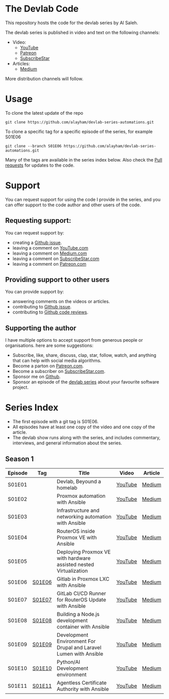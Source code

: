 # The Devlab Code
This repository hosts the code for the devlab series by Al Saleh. 

The devlab series is published in video and text on the following channels:

- Video: 
  - [YouTube](https://www.youtube.com/channel/UCc72YUyKngnBLPpDR14d96g)
  - [Patreon](https://patreon.com/devlab)
  - [SubscribeStar](https://www.subscribestar.com/devlab)
- Articles: 
  - [Medium](https://medium.com/@al-saleh)

More distribution channels will follow.

# Usage
To clone the latest update of the repo
```
git clone https://github.com/alayham/devlab-series-automations.git
```
To clone a specific tag for a specific episode of the series, for example S01E06
```
git clone --branch S01E06 https://github.com/alayham/devlab-series-automations.git
```
Many of the tags are available in the series index below. Also check the [Pull requests](https://github.com/alayham/devlab-series-automations/pulls) for updates to the code.

# Support
You can request support for using the code I provide in the series, and you can offer support to the code author and other users of the code.
## Requesting support:
You can request support by:
- creating a [Github issue](https://github.com/alayham/devlab-series-automations/issues).
- leaving a comment on [YouTube.com](https://www.youtube.com/channel/UCc72YUyKngnBLPpDR14d96g)
- leaving a comment on [Medium.com](https://medium.com/@al-saleh)
- leaving a comment on [SubscribeStar.com](https://www.subscribestar.com/devlab)
- leaving a comment on [Patreon.com](https://www.patreon.com/devlab)
## Providing support to other users
You can provide support by:
- answering comments on the videos or articles.
- contributing to [Github issue](https://github.com/alayham/devlab-series-automations/issues).
- contributing to [Github code reviews](https://github.com/alayham/devlab-series-automations/pulls).
## Supporting the author
I have multiple options to accept support from generous people or organisations. here are some suggestions:
- Subscribe, like, share, discuss, clap, star, follow, watch, and anything that can help with social media algorithms.
- Become a parton on [Patreon.com](https://www.patreon.com/devlab).
- Become a subscriber on [SubscribeStar.com](https://www.subscribestar.com/devlab).
- Sponsor me on [Github](https://github.com/alayham).
- Sponsor an episode of the [devlab series](https://www.youtube.com/watch?v=y_J-IrXbN5I&list=PLZLlJrtYGHany2Mvz-Q59SPeWp88iESU1) about your favourite software project.

# Series Index

- The first episode with a git tag is S01E06.
- All episodes have at least one copy of the video and one copy of the article.
- The devlab show runs along with the series, and includes commentary, interviews, and general information about the series.

## Season 1
| Episode | Tag    | Title | Video | Article | 
|---------|--------|-------|-------|----------|
| S01E01  |        | Devlab, Beyound a homelab | [YouTube](https://www.youtube.com/watch?v=y_J-IrXbN5I) | [Medium](https://medium.com/@al-saleh/devlab-beyond-a-homelab-e10e3d61b45e?sk=73e8122f585a67aaea695278c6a78edf) |
| S01E02  |        | Proxmox automation with Ansible | [YouTube](https://www.youtube.com/watch?v=KwTc6zZp6Mc) | [Medium](https://medium.com/@al-saleh/proxmox-automation-with-ansible-f1db8d905227?sk=6a993784eaa2f5a96ade42afe9c962b9) |
| S01E03  |        | Infrastructure and networking automation with Ansible | [YouTube](https://www.youtube.com/watch?v=VKrJ_Jceies) | [Medium](https://medium.com/@al-saleh/infrastructure-and-networking-automation-with-ansible-caf504dc422e?sk=9dbf49ac9468fe84d4c60134eb299ebb) |
| S01E04  |        | RouterOS inside Proxmox VE with Ansible | [YouTube](https://www.youtube.com/watch?v=SsJRH3z8o68) | [Medium](https://medium.com/@al-saleh/routeros-inside-proxmox-ve-with-ansible-18913a9b2997?sk=dd644fef98a408a665d4258bf2b0f964) |
| S01E05  |        | Deploying Proxmox VE with hardware assisted nested Virtualization | [YouTube](https://www.youtube.com/watch?v=67x4ZNztwTU) | [Medium](https://medium.com/@al-saleh/deploying-proxmox-ve-with-hardware-assisted-nested-virtualization-8a12085d9d4b?sk=29f6cf76d53ca95e4a899b579c470efe) |
| S01E06  | [S01E06](https://github.com/alayham/devlab-series-automations/tree/S01E06) | Gitlab in Proxmox LXC with Ansible | [YouTube](https://www.youtube.com/watch?v=9VOsO_qWwsc) | [Medium](https://medium.com/@al-saleh/gitlab-in-proxmox-lxc-with-ansible-49e18286e175?sk=1330c882e29cd73b6686b53e57965bc4) |
| S01E07  |  [S01E07](https://github.com/alayham/devlab-series-automations/tree/S01E07) | GitLab CI/CD Runner for RouterOS Update with Ansible | [YouTube](https://youtu.be/-vFfcRw3QMA) | [Medium](https://medium.com/@al-saleh/gitlab-runner-in-proxmox-with-ansible-7c12d2f6b5ee?sk=6816643f618bb43a4699bee5dace53f9) |
| S01E08  |  [S01E08](https://github.com/alayham/devlab-series-automations/tree/S01E08) | Building a Node.js development container with Ansible | [YouTube](https://www.youtube.com/watch?v=6H9j2OFr69U) | [Medium](https://medium.com/@al-saleh/building-a-node-js-development-container-with-ansible-f916a89241e6?sk=3636b322ebacab5e2174eb9d36e6d009) |
| S01E09  |  [S01E09](https://github.com/alayham/devlab-series-automations/tree/S01E09) | Development Environment For Drupal and Laravel Lumen with Ansible | [YouTube](https://www.youtube.com/watch?v=zTOnVp89038) | [Medium](https://medium.com/@al-saleh/lamp-development-environment-for-drupal-and-laravel-lumen-using-ansible-f0ebee120307?sk=7bbfadc436ed744a8e655ac5536271ba) |
| S01E10  |  [S01E10](https://github.com/alayham/devlab-series-automations/tree/S01E10) | Python/AI Development environment | [YouTube](https://www.youtube.com/watch?v=zTOnVp89038) | [Medium](https://medium.com/@al-saleh/lamp-development-environment-for-drupal-and-laravel-lumen-using-ansible-f0ebee120307?sk=7bbfadc436ed744a8e655ac5536271ba) |
| S01E11  |  [S01E11](https://github.com/alayham/devlab-series-automations/tree/S01E11) | Agentless Certificate Authority with Ansible | [YouTube](https://youtu.be/MLJMtrWvsis) | [Medium](https://medium.com/@al-saleh/an-agentless-certificate-authority-with-ansible-ef91de172d1e?sk=94ed7de54104154f19a0b97edc1f3a1e) |

